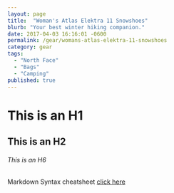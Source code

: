 ```yaml
---
layout: page
title:  "Woman's Atlas Elektra 11 Snowshoes"
blurb: "Your best winter hiking companion."
date: 2017-04-03 16:16:01 -0600
permalink: /gear/womans-atlas-elektra-11-snowshoes
category: gear
tags:
  - "North Face"
  - "Bags"
  - "Camping"
published: true
---
```


# This is an H1

## This is an H2

###### This is an H6

Markdown Syntax cheatsheet [click here](https://help.ghost.org/hc/en-us/articles/224410728-Markdown-Guide)
